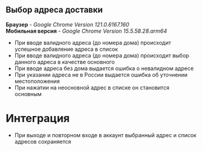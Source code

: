 ## Выбор адреса доставки

**Браузер** - _Google Chrome Version 121.0.6167.160_  
**Мобильная версия** - _Google Chrome Version 15.5.58.28.arm64_  

- При вводе валидного адреса (до номера дома) происходит успешное добавление адреса в список
- При вводе валидного адреса (до номера дома) происходит выбор данного адреса в качестве основного
- При вводе адреса без дома выдается ошибка о невалидном адресе
- При указании адреса не в России выдается ошибка об уточнении местоположения
- При нажатии на неосновной адрес в списке он становится основным

# Интеграция 
- При выходе и повторном входе в аккаунт выбранный адрес и список адресов сохраняется